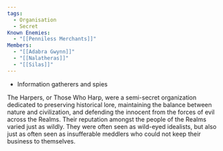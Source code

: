 ```yaml
---
tags:
  - Organisation
  - Secret
Known Enemies:
  - "[[Penniless Merchants]]"
Members:
  - "[[Adabra Gwynn]]"
  - "[[Nalatheras]]"
  - "[[Silas]]"
---
```

- Information gatherers and spies 

The Harpers, or Those Who Harp, were a semi-secret organization dedicated to preserving historical lore, maintaining the balance between nature and civilization, and defending the innocent from the forces of evil across the Realms. Their reputation amongst the people of the Realms varied just as wildly. They were often seen as wild-eyed idealists, but also just as often seen as insufferable meddlers who could not keep their business to themselves.
